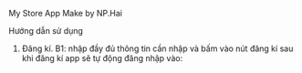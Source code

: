  
My Store App
Make by NP.Hai


Hướng dẫn sử dụng


1.	Đăng kí.
B1: nhập đầy đủ thông tin cần nhập và bấm vào nút đăng kí
sau khi đăng kí app sẽ tự động đăng nhập vào:

